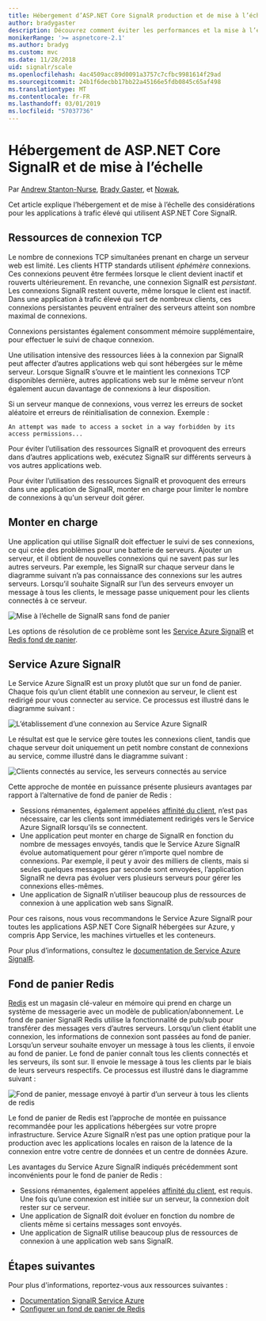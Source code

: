 ```yaml
---
title: Hébergement d’ASP.NET Core SignalR production et de mise à l’échelle
author: bradygaster
description: Découvrez comment éviter les performances et la mise à l’échelle des problèmes dans les applications qui utilisent ASP.NET Core SignalR.
monikerRange: '>= aspnetcore-2.1'
ms.author: bradyg
ms.custom: mvc
ms.date: 11/28/2018
uid: signalr/scale
ms.openlocfilehash: 4ac4509acc89d0091a3757c7cfbc9981614f29ad
ms.sourcegitcommit: 24b1f6decbb17bb22a45166e5fdb0845c65af498
ms.translationtype: MT
ms.contentlocale: fr-FR
ms.lasthandoff: 03/01/2019
ms.locfileid: "57037736"
---
```

# <a name="aspnet-core-signalr-hosting-and-scaling"></a>Hébergement de ASP.NET Core SignalR et de mise à l’échelle

Par [Andrew Stanton-Nurse](https://twitter.com/anurse), [Brady Gaster](https://twitter.com/bradygaster), et [Nowak](https://github.com/tdykstra),

Cet article explique l’hébergement et de mise à l’échelle des considérations pour les applications à trafic élevé qui utilisent ASP.NET Core SignalR.

## <a name="tcp-connection-resources"></a>Ressources de connexion TCP

Le nombre de connexions TCP simultanées prenant en charge un serveur web est limité. Les clients HTTP standards utilisent *éphémère* connexions. Ces connexions peuvent être fermées lorsque le client devient inactif et rouverts ultérieurement. En revanche, une connexion SignalR est *persistant*. Les connexions SignalR restent ouverte, même lorsque le client est inactif. Dans une application à trafic élevé qui sert de nombreux clients, ces connexions persistantes peuvent entraîner des serveurs atteint son nombre maximal de connexions.

Connexions persistantes également consomment mémoire supplémentaire, pour effectuer le suivi de chaque connexion.

Une utilisation intensive des ressources liées à la connexion par SignalR peut affecter d’autres applications web qui sont hébergées sur le même serveur. Lorsque SignalR s’ouvre et le maintient les connexions TCP disponibles dernière, autres applications web sur le même serveur n’ont également aucun davantage de connexions à leur disposition.

Si un serveur manque de connexions, vous verrez les erreurs de socket aléatoire et erreurs de réinitialisation de connexion. Exemple :

```
An attempt was made to access a socket in a way forbidden by its access permissions...
```

Pour éviter l’utilisation des ressources SignalR et provoquent des erreurs dans d’autres applications web, exécutez SignalR sur différents serveurs à vos autres applications web.

Pour éviter l’utilisation des ressources SignalR et provoquent des erreurs dans une application de SignalR, monter en charge pour limiter le nombre de connexions à qu'un serveur doit gérer.

## <a name="scale-out"></a>Monter en charge

Une application qui utilise SignalR doit effectuer le suivi de ses connexions, ce qui crée des problèmes pour une batterie de serveurs. Ajouter un serveur, et il obtient de nouvelles connexions qui ne savent pas sur les autres serveurs. Par exemple, les SignalR sur chaque serveur dans le diagramme suivant n’a pas connaissance des connexions sur les autres serveurs. Lorsqu’il souhaite SignalR sur l’un des serveurs envoyer un message à tous les clients, le message passe uniquement pour les clients connectés à ce serveur.

![Mise à l’échelle de SignalR sans fond de panier](scale/_static/scale-no-backplane.png)

Les options de résolution de ce problème sont les [Service Azure SignalR](#azure-signalr-service) et [Redis fond de panier](#redis-backplane).

## <a name="azure-signalr-service"></a>Service Azure SignalR

Le Service Azure SignalR est un proxy plutôt que sur un fond de panier. Chaque fois qu’un client établit une connexion au serveur, le client est redirigé pour vous connecter au service. Ce processus est illustré dans le diagramme suivant :

![L’établissement d’une connexion au Service Azure SignalR](scale/_static/azure-signalr-service-one-connection.png)

Le résultat est que le service gère toutes les connexions client, tandis que chaque serveur doit uniquement un petit nombre constant de connexions au service, comme illustré dans le diagramme suivant :

![Clients connectés au service, les serveurs connectés au service](scale/_static/azure-signalr-service-multiple-connections.png)

Cette approche de montée en puissance présente plusieurs avantages par rapport à l’alternative de fond de panier de Redis :

* Sessions rémanentes, également appelées [affinité du client](/iis/extensions/configuring-application-request-routing-arr/http-load-balancing-using-application-request-routing#step-3---configure-client-affinity), n’est pas nécessaire, car les clients sont immédiatement redirigés vers le Service Azure SignalR lorsqu’ils se connectent.
* Une application peut monter en charge de SignalR en fonction du nombre de messages envoyés, tandis que le Service Azure SignalR évolue automatiquement pour gérer n’importe quel nombre de connexions. Par exemple, il peut y avoir des milliers de clients, mais si seules quelques messages par seconde sont envoyées, l’application SignalR ne devra pas évoluer vers plusieurs serveurs pour gérer les connexions elles-mêmes.
* Une application de SignalR n’utiliser beaucoup plus de ressources de connexion à une application web sans SignalR.

Pour ces raisons, nous vous recommandons le Service Azure SignalR pour toutes les applications ASP.NET Core SignalR hébergées sur Azure, y compris App Service, les machines virtuelles et les conteneurs.

Pour plus d’informations, consultez le [documentation de Service Azure SignalR](/azure/azure-signalr/signalr-overview).

## <a name="redis-backplane"></a>Fond de panier Redis

[Redis](https://redis.io/) est un magasin clé-valeur en mémoire qui prend en charge un système de messagerie avec un modèle de publication/abonnement. Le fond de panier SignalR Redis utilise la fonctionnalité de pub/sub pour transférer des messages vers d’autres serveurs. Lorsqu’un client établit une connexion, les informations de connexion sont passées au fond de panier. Lorsqu’un serveur souhaite envoyer un message à tous les clients, il envoie au fond de panier. Le fond de panier connaît tous les clients connectés et les serveurs, ils sont sur. Il envoie le message à tous les clients par le biais de leurs serveurs respectifs. Ce processus est illustré dans le diagramme suivant :

![Fond de panier, message envoyé à partir d’un serveur à tous les clients de redis](scale/_static/redis-backplane.png)

Le fond de panier de Redis est l’approche de montée en puissance recommandée pour les applications hébergées sur votre propre infrastructure. Service Azure SignalR n’est pas une option pratique pour la production avec les applications locales en raison de la latence de la connexion entre votre centre de données et un centre de données Azure.

Les avantages du Service Azure SignalR indiqués précédemment sont inconvénients pour le fond de panier de Redis :

* Sessions rémanentes, également appelées [affinité du client](/iis/extensions/configuring-application-request-routing-arr/http-load-balancing-using-application-request-routing#step-3---configure-client-affinity), est requis. Une fois qu’une connexion est initiée sur un serveur, la connexion doit rester sur ce serveur.
* Une application de SignalR doit évoluer en fonction du nombre de clients même si certains messages sont envoyés.
* Une application de SignalR utilise beaucoup plus de ressources de connexion à une application web sans SignalR.

## <a name="next-steps"></a>Étapes suivantes

Pour plus d'informations, reportez-vous aux ressources suivantes :

* [Documentation SignalR Service Azure](/azure/azure-signalr/signalr-overview)
* [Configurer un fond de panier de Redis](xref:signalr/redis-backplane)
